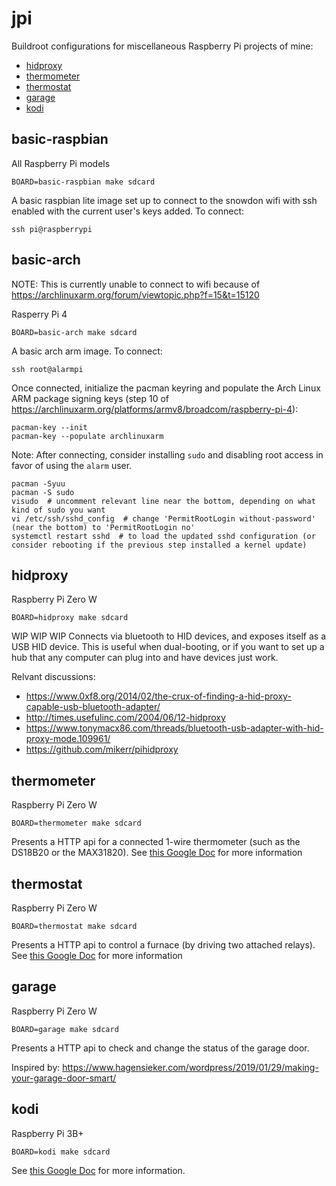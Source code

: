 # jpi

Buildroot configurations for miscellaneous Raspberry Pi projects of mine:

- [hidproxy](#hidproxy)
- [thermometer](#thermometer)
- [thermostat](#thermostat)
- [garage](#garage)
- [kodi](#kodi)


## basic-raspbian

All Raspberry Pi models

    BOARD=basic-raspbian make sdcard

A basic raspbian lite image set up to connect to the snowdon wifi with ssh
enabled with the current user's keys added. To connect:

    ssh pi@raspberrypi

## basic-arch

NOTE: This is currently unable to connect to wifi because of
      https://archlinuxarm.org/forum/viewtopic.php?f=15&t=15120

Rasperry Pi 4

    BOARD=basic-arch make sdcard

A basic arch arm image. To connect:

    ssh root@alarmpi

Once connected, initialize the pacman keyring and populate the Arch Linux ARM
package signing keys (step 10 of
https://archlinuxarm.org/platforms/armv8/broadcom/raspberry-pi-4):

    pacman-key --init
    pacman-key --populate archlinuxarm

Note: After connecting, consider installing `sudo` and disabling root access in favor
of using the `alarm` user.

    pacman -Syuu
    pacman -S sudo
    visudo  # uncomment relevant line near the bottom, depending on what kind of sudo you want
    vi /etc/ssh/sshd_config  # change 'PermitRootLogin without-password' (near the bottom) to 'PermitRootLogin no'
    systemctl restart sshd  # to load the updated sshd configuration (or consider rebooting if the previous step installed a kernel update)

## hidproxy

Raspberry Pi Zero W

    BOARD=hidproxy make sdcard

WIP WIP WIP
Connects via bluetooth to HID devices, and exposes itself as a USB HID device.
This is useful when dual-booting, or if you want to set up a hub that any
computer can plug into and have devices just work.

Relvant discussions:

  - https://www.0xf8.org/2014/02/the-crux-of-finding-a-hid-proxy-capable-usb-bluetooth-adapter/
  - http://times.usefulinc.com/2004/06/12-hidproxy
  - https://www.tonymacx86.com/threads/bluetooth-usb-adapter-with-hid-proxy-mode.109961/
  - https://github.com/mikerr/pihidproxy

## thermometer

Raspberry Pi Zero W

    BOARD=thermometer make sdcard

Presents a HTTP api for a connected 1-wire thermometer (such as the DS18B20 or the MAX31820).
See [this Google Doc][thermostat doc] for more information

## thermostat

Raspberry Pi Zero W

    BOARD=thermostat make sdcard

Presents a HTTP api to control a furnace (by driving two attached relays).
See [this Google Doc][thermostat doc] for more information

[thermostat doc]: https://docs.google.com/document/d/19nYJWsHrPTapQddteFwLnRkTK_-vMuOusMupaPRWAcI/

## garage

Raspberry Pi Zero W

    BOARD=garage make sdcard

Presents a HTTP api to check and change the status of the garage door.

Inspired by: https://www.hagensieker.com/wordpress/2019/01/29/making-your-garage-door-smart/

## kodi

Raspberry Pi 3B+

    BOARD=kodi make sdcard

See [this Google Doc][kodi doc] for more information.

[kodi doc]: https://docs.google.com/document/d/1LtwhNzlWBPv61b5ysdFDaDuw3bote0nc9ObSiC2ZJ7s/
